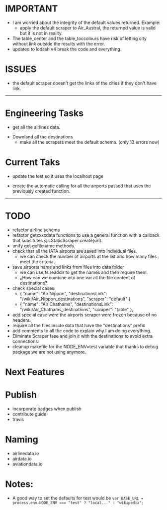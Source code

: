 # IMPORTANT

- I am worried about the integrity of the default values returned. Example:
  + apply the default scraper to Air_Austral, the returned value is valid but it is not in reality.
- The table_center and the table_toccolours have risk of letting city without link outside the results with the error.
- updated to lodash v4 break the code and everything.

# ISSUES

- the default scraper doesn't get the links of the cities if they don't have link.

---

# Engineering Tasks

* get all the airlines data.
- Downland all the destinations
  + make all the scrapers meet the default schema. (only 13 errors now)

# Current Taks
* update the test so it uses the localhost page
- create the automatic calling for all the airports passed that uses the previously created function.


---

# TODO

- refactor airline schema
- refactor getxxxxdata functions to use a general function with a callback that subsitutes sjs.StaticScraper.create(url).
- unify get gefilename methods. 
- check that all the IATA airports are saved into individual files.
  + we can check the number of airports at the list and how many files meet the criteria.
- save airports name and links from files into data folder
  + we can use fs.readdir to get the names and then require them.
  + ¿How can we combine into one var all the file content of destinations?
- check special cases:
  + { 
    "name": "Air Nippon",
    "destinationsLink": "/wiki/Air_Nippon_destinations",
    "scraper": "default"
    }
  + {
    "name": "Air Chathams",
    "destinationsLink": "/wiki/Air_Chathams_destinations",
    "scraper": "table"
    },
- add special case were the airports scraper were frozen because of no headers.
- require all the files inside data that have the "destinations" prefix 
- add comments to all the code to explain why I am doing everything.
- Eliminate Scraper fase and join it with the destinations to avoid extra connections.
- cleanup makefile for the NODE_ENV=test variable that thanks to debug package we are not using anymore.

# Next Features

# Publish

- incorporate badges when publish
- contribute guide
- travis

# Naming

- airlinedata.io
- airdata.io
- aviationdata.io

# Notes:

- A good way to set the defaults for test would be `var BASE_URL = process.env.NODE_ENV === "test" ? "local..." : "wikipedia";`

